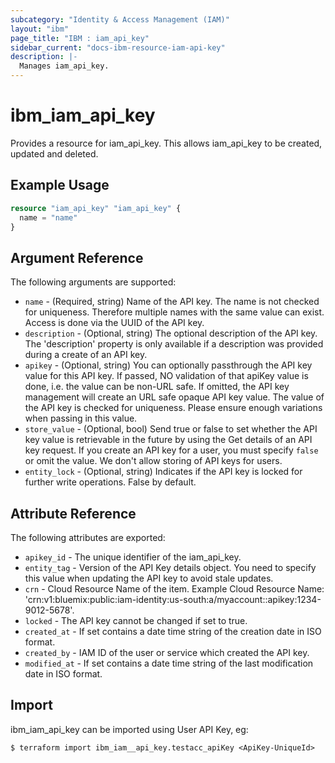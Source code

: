 ```yaml
---
subcategory: "Identity & Access Management (IAM)"
layout: "ibm"
page_title: "IBM : iam_api_key"
sidebar_current: "docs-ibm-resource-iam-api-key"
description: |-
  Manages iam_api_key.
---
```


# ibm\_iam_api_key

Provides a resource for iam_api_key. This allows iam_api_key to be created, updated and deleted.

## Example Usage

```terraform
resource "iam_api_key" "iam_api_key" {
  name = "name"
}
```

## Argument Reference

The following arguments are supported:

* `name` - (Required, string) Name of the API key. The name is not checked for uniqueness. Therefore multiple names with the same value can exist. Access is done via the UUID of the API key.
* `description` - (Optional, string) The optional description of the API key. The 'description' property is only available if a description was provided during a create of an API key.
* `apikey` - (Optional, string) You can optionally passthrough the API key value for this API key. If passed, NO validation of that apiKey value is done, i.e. the value can be non-URL safe. If omitted, the API key management will create an URL safe opaque API key value. The value of the API key is checked for uniqueness. Please ensure enough variations when passing in this value.
* `store_value` - (Optional, bool) Send true or false to set whether the API key value is retrievable in the future by using the Get details of an API key request. If you create an API key for a user, you must specify `false` or omit the value. We don't allow storing of API keys for users.
* `entity_lock` - (Optional, string) Indicates if the API key is locked for further write operations. False by default.

## Attribute Reference

The following attributes are exported:

* `apikey_id` - The unique identifier of the iam_api_key.
* `entity_tag` - Version of the API Key details object. You need to specify this value when updating the API key to avoid stale updates.
* `crn` - Cloud Resource Name of the item. Example Cloud Resource Name: 'crn:v1:bluemix:public:iam-identity:us-south:a/myaccount::apikey:1234-9012-5678'.
* `locked` - The API key cannot be changed if set to true.
* `created_at` - If set contains a date time string of the creation date in ISO format.
* `created_by` - IAM ID of the user or service which created the API key.
* `modified_at` - If set contains a date time string of the last modification date in ISO format.

## Import

ibm_iam_api_key can be imported using User API Key, eg:

```
$ terraform import ibm_iam__api_key.testacc_apiKey <ApiKey-UniqueId>
```
